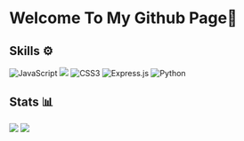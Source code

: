 # Welcome To My Github Page👋

## Skills ⚙️

<p align=left>
<img src="https://img.shields.io/badge/javascript-%23323330.svg?style=for-the-badge&amp;logo=javascript&amp;logoColor=%23F7DF1E" alt="JavaScript">
<img src="https://ziadoua.github.io/m3-Markdown-Badges/badges/HTML/html1.svg">
<img src="https://img.shields.io/badge/css3-%231572B6.svg?style=for-the-badge&amp;logo=css3&amp;logoColor=white" alt="CSS3">
<img src="https://img.shields.io/badge/express.js-%23404d59.svg?style=for-the-badge&amp;logo=express&amp;logoColor=%2361DAFB" alt="Express.js">
<img src="https://img.shields.io/badge/python-3670A0?style=for-the-badge&amp;logo=python&amp;logoColor=ffdd54" alt="Python">
</p>

## Stats 📊

<p align=left>
<img src="https://komarev.com/ghpvc/?username=ValentinLvrr&amp;color=blue&amp;style=for-the-badge">
<img src="https://img.shields.io/github/stars/ValentinLvrr?style=for-the-badge&amp;?affiliations=OWNER%2CCOLLABORATOR">
</p>
